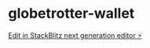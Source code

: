 # globetrotter-wallet

[Edit in StackBlitz next generation editor ⚡️](https://stackblitz.com/~/github.com/sumeysh/globetrotter-wallet)